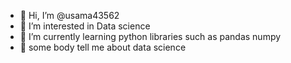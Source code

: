 - 👋 Hi, I’m @usama43562   
- 👀 I’m interested in Data science
- 🌱 I’m currently learning python libraries such as pandas numpy
- 🌹 some body tell me about data science 


<!---
usama43562/usama43562 is a ✨ special ✨ repository because its `README.md` (this file) appears on your GitHub profile.
You can click the Preview link to take a look at your changes.
--->
